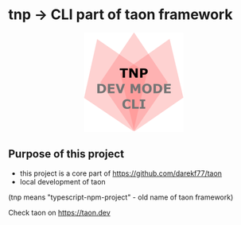 # tnp -> CLI part of taon framework

<p style="text-align: center;"><img src="./logo-small.png" ></p>

## Purpose of this project
- this project is a core part of https://github.com/darekf77/taon
- local development of taon


(tnp means "typescript-npm-project" - old name of taon framework)

Check taon on https://taon.dev
